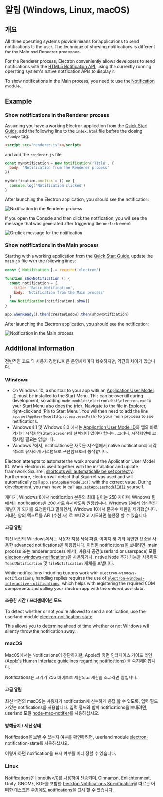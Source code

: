 # 알림 (Windows, Linux, macOS)

## 개요

All three operating systems provide means for applications to send notifications to the user. The technique of showing notifications is different for the Main and Renderer processes.

For the Renderer process, Electron conveniently allows developers to send notifications with the [HTML5 Notification API](https://notifications.spec.whatwg.org/), using the currently running operating system's native notification APIs to display it.

To show notifications in the Main process, you need to use the [Notification](../api/notification.md) module.

## Example

### Show notifications in the Renderer process

Assuming you have a working Electron application from the [Quick Start Guide](quick-start.md), add the following line to the `index.html` file before the closing `</body>` tag:

```html
<script src="renderer.js"></script>
```

and add the `renderer.js` file:

```js
const myNotification = new Notification('Title', {
  body: 'Notification from the Renderer process'
})

myNotification.onclick = () => {
  console.log('Notification clicked')
}
```

After launching the Electron application, you should see the notification:

![Notification in the Renderer process](../images/notification-renderer.png)

If you open the Console and then click the notification, you will see the message that was generated after triggering the `onclick` event:

![Onclick message for the notification](../images/message-notification-renderer.png)

### Show notifications in the Main process

Starting with a working application from the [Quick Start Guide](quick-start.md), update the `main.js` file with the following lines:

```js
const { Notification } = require('electron')

function showNotification () {
  const notification = {
    title: 'Basic Notification',
    body: 'Notification from the Main process'
  }
  new Notification(notification).show()
}

app.whenReady().then(createWindow).then(showNotification)
```

After launching the Electron application, you should see the notification:

![Notification in the Main process](../images/notification-main.png)

## Additional information

전반적인 코드 및 사용자 경험(UX)은 운영체제마다 비슷하지만, 약간의 차이가 있습니다.

### Windows

* On Windows 10, a shortcut to your app with an [Application User Model ID](https://msdn.microsoft.com/en-us/library/windows/desktop/dd378459(v=vs.85).aspx) must be installed to the Start Menu. This can be overkill during development, so adding `node_modules\electron\dist\electron.exe` to your Start Menu also does the trick. Navigate to the file in Explorer, right-click and 'Pin to Start Menu'. You will then need to add the line `app.setAppUserModelId(process.execPath)` to your main process to see notifications.
* Windows 8.1 및 Windows 8.0 에서는 [Application User Model ID](https://msdn.microsoft.com/en-us/library/windows/desktop/dd378459(v=vs.85).aspx)와 앱의 바로가기가 시작화면(Start screen)에 설치되어 있어야 합니다. 그러나, 시작화면에 고정시킬 필요는 없습니다.
* Windows 7에서, notifications은 새로운 시스템에서 native notification과 시각적으로 유사하게 커스텀으로 구현함으로써 동작합니다.

Electron attempts to automate the work around the Application User Model ID. When Electron is used together with the installation and update framework Squirrel, [shortcuts will automatically be set correctly](https://github.com/electron/windows-installer/blob/master/README.md#handling-squirrel-events). Furthermore, Electron will detect that Squirrel was used and will automatically call `app.setAppUserModelId()` with the correct value. During development, you may have to call [`app.setAppUserModelId()`](../api/app.md#appsetappusermodelidid-windows) yourself.

게다가, Windows 8에서 notification 본문의 최대 길이는 250 자이며, Windows 팀에서는 notifications을 200 자로 유지하도록 권장합니다. Windows 팀에서 합리적인 개발자가 되기를 요청한다고 말하면서, Windows 10에서 문자수 제한을 제거했습니다. 거대한 양의 텍스트를 API (수천 자) 로 보내려고 시도하면 불안정 할 수 있습니다.

#### 고급 알림

최신 버전의 Windows에서는 사용자 지정 서식 파일, 이미지 및 기타 유연한 요소을 사용한 advanced notifications을 허용합니다. 이러한 notifications을 보내려면 (main process 또는 renderer process 에서), 사용자 공간(userland or userspace) 모듈 [electron-windows-notifications](https://github.com/felixrieseberg/electron-windows-notifications)을 사용하거나, native Node 추가 기능을 사용하여 `ToastNotification` 및 `TileNotification` 개체를 보냅니다.

While notifications including buttons work with `electron-windows-notifications`, handling replies requires the use of [`electron-windows-interactive-notifications`](https://github.com/felixrieseberg/electron-windows-interactive-notifications), which helps with registering the required COM components and calling your Electron app with the entered user data.

#### 조용한 시간 / 프리젠테이션 모드

To detect whether or not you're allowed to send a notification, use the userland module [electron-notification-state](https://github.com/felixrieseberg/electron-notification-state).

This allows you to determine ahead of time whether or not Windows will silently throw the notification away.

### macOS

MacOS에서는 Notifications이 간단하지만, Apple의 휴먼 인터페이스 가이드 라인([Apple's Human Interface guidelines regarding notifications](https://developer.apple.com/macos/human-interface-guidelines/system-capabilities/notifications/)) 을 숙지해야합니다.

Notifications은 크기가 256 바이트로 제한되고 제한을 초과하면 잘립니다.

#### 고급 알림

최신 버전의 macOS는 사용자가  notification에 신속하게 응답 할 수 있도록, 입력 필드가있는 notifications을 허용합니다. 입력 필드와 함께 notifications을 보내려면, userland 모듈 [node-mac-notifier](https://github.com/CharlieHess/node-mac-notifier)를 사용하십시오.

#### 방해금지 / 세션 상태

Notification을 보낼 수 있는지 여부를 확인하려면, userland module [electron-notification-state](https://github.com/felixrieseberg/electron-notification-state)를 사용하십시오.

이렇게 하면 notification을 표시 여부를 미리 정할 수 있습니다.

### Linux

Notifications은 libnotify</0를 사용하여 전송되며, Cinnamon, Enlightenment, Unity, GNOME, KDE를 포함한 <a href="https://developer.gnome.org/notification-spec/">Desktop Notifications Specification</a>을 따르는 어떠한 데스크톱 환경에도 notifications을 표시 할 수 있습니다..</p>
